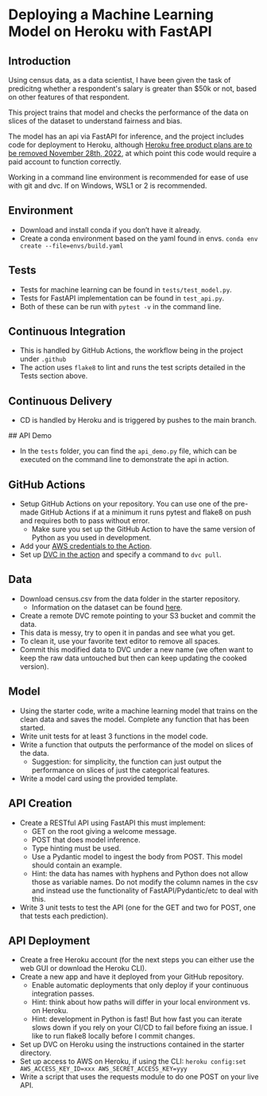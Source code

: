 # Deploying a Machine Learning Model on Heroku with FastAPI

## Introduction

Using census data, as a data scientist, I have been given the task of predicitng whether a respondent's salary is greater than $50k or not, based on other features of that respondent.

This project trains that model and checks the performance of the data on slices of the dataset to understand fairness and bias.

The model has an api via FastAPI for inference, and the project includes code for deployment to Heroku, although [Heroku free product plans are to be removed November 28th, 2022](https://help.heroku.com/RSBRUH58/removal-of-heroku-free-product-plans-faq), at which point this code would require a paid account to function correctly.

Working in a command line environment is recommended for ease of use with git and dvc. If on Windows, WSL1 or 2 is recommended.

## Environment

- Download and install conda if you don’t have it already.
- Create a conda environment based on the yaml found in envs.
  `conda env create --file=envs/build.yaml`

## Tests

- Tests for machine learning can be found in `tests/test_model.py`.
- Tests for FastAPI implementation can be found in `test_api.py`.
- Both of these can be run with `pytest -v` in the command line.

## Continuous Integration

- This is handled by GitHub Actions, the workflow being in the project under `.github`
- The action uses `flake8` to lint and runs the test scripts detailed in the Tests section above.

## Continuous Delivery

- CD is handled by Heroku and is triggered by pushes to the main branch.

## API Demo

- In the `tests` folder, you can find the `api_demo.py` file, which can be executed on the command line to demonstrate the api in action.


## GitHub Actions

- Setup GitHub Actions on your repository. You can use one of the pre-made GitHub Actions if at a minimum it runs pytest and flake8 on push and requires both to pass without error.
  - Make sure you set up the GitHub Action to have the same version of Python as you used in development.
- Add your <a href="https://github.com/marketplace/actions/configure-aws-credentials-action-for-github-actions" target="_blank">AWS credentials to the Action</a>.
- Set up <a href="https://github.com/iterative/setup-dvc" target="_blank">DVC in the action</a> and specify a command to `dvc pull`.

## Data

- Download census.csv from the data folder in the starter repository.
  - Information on the dataset can be found <a href="https://archive.ics.uci.edu/ml/datasets/census+income" target="_blank">here</a>.
- Create a remote DVC remote pointing to your S3 bucket and commit the data.
- This data is messy, try to open it in pandas and see what you get.
- To clean it, use your favorite text editor to remove all spaces.
- Commit this modified data to DVC under a new name (we often want to keep the raw data untouched but then can keep updating the cooked version).

## Model

- Using the starter code, write a machine learning model that trains on the clean data and saves the model. Complete any function that has been started.
- Write unit tests for at least 3 functions in the model code.
- Write a function that outputs the performance of the model on slices of the data.
  - Suggestion: for simplicity, the function can just output the performance on slices of just the categorical features.
- Write a model card using the provided template.

## API Creation

- Create a RESTful API using FastAPI this must implement:
  - GET on the root giving a welcome message.
  - POST that does model inference.
  - Type hinting must be used.
  - Use a Pydantic model to ingest the body from POST. This model should contain an example.
  - Hint: the data has names with hyphens and Python does not allow those as variable names. Do not modify the column names in the csv and instead use the functionality of FastAPI/Pydantic/etc to deal with this.
- Write 3 unit tests to test the API (one for the GET and two for POST, one that tests each prediction).

## API Deployment

- Create a free Heroku account (for the next steps you can either use the web GUI or download the Heroku CLI).
- Create a new app and have it deployed from your GitHub repository.
  - Enable automatic deployments that only deploy if your continuous integration passes.
  - Hint: think about how paths will differ in your local environment vs. on Heroku.
  - Hint: development in Python is fast! But how fast you can iterate slows down if you rely on your CI/CD to fail before fixing an issue. I like to run flake8 locally before I commit changes.
- Set up DVC on Heroku using the instructions contained in the starter directory.
- Set up access to AWS on Heroku, if using the CLI: `heroku config:set AWS_ACCESS_KEY_ID=xxx AWS_SECRET_ACCESS_KEY=yyy`
- Write a script that uses the requests module to do one POST on your live API.
